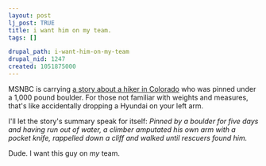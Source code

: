 ```yaml
--- 
layout: post
lj_post: TRUE
title: i want him on my team.
tags: []

drupal_path: i-want-him-on-my-team
drupal_nid: 1247
created: 1051875000
---
```

MSNBC is carrying <a href="http://www.msnbc.com/news/908232.asp?0cv=NB10&cp1=1" target="_blank">a story about a hiker in Colorado</a> who was pinned under a 1,000 pound boulder. For those not familiar with weights and measures, that's like accidentally dropping a Hyundai on your left arm.

I'll let the story's summary speak for itself: <i>Pinned by a boulder for five days and having run out of water, a climber amputated his own arm with a pocket knife, rappelled down a cliff and walked until rescuers found him.</i>

Dude. I want this guy on <i>my</i> team.
